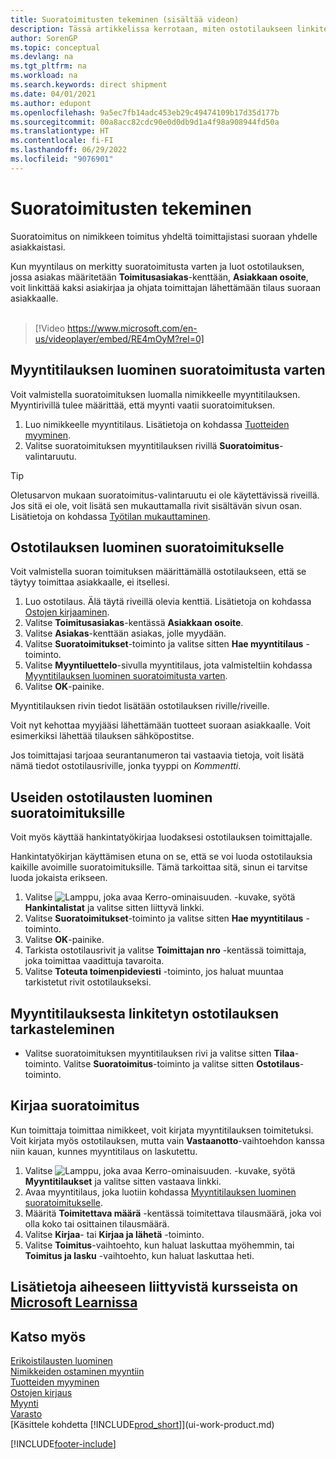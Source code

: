 ```yaml
---
title: Suoratoimitusten tekeminen (sisältää videon)
description: Tässä artikkelissa kerrotaan, miten ostotilaukseen linkitetty myyntitilaus luodaan. Näin toimitus voidaan tehdä suoraan toimittajalta asiakkaalle.
author: SorenGP
ms.topic: conceptual
ms.devlang: na
ms.tgt_pltfrm: na
ms.workload: na
ms.search.keywords: direct shipment
ms.date: 04/01/2021
ms.author: edupont
ms.openlocfilehash: 9a5ec7fb14adc453eb29c49474109b17d35d177b
ms.sourcegitcommit: 00a8acc82cdc90e0d0db9d1a4f98a908944fd50a
ms.translationtype: HT
ms.contentlocale: fi-FI
ms.lasthandoff: 06/29/2022
ms.locfileid: "9076901"
---
```

# <a name="make-drop-shipments"></a>Suoratoimitusten tekeminen

Suoratoimitus on nimikkeen toimitus yhdeltä toimittajistasi suoraan yhdelle asiakkaistasi.

Kun myyntilaus on merkitty suoratoimitusta varten ja luot ostotilauksen, jossa asiakas määritetään **Toimitusasiakas**-kenttään, **Asiakkaan osoite**, voit linkittää kaksi asiakirjaa ja ohjata toimittajan lähettämään tilaus suoraan asiakkaalle.
<br><br>  
  
> [!Video https://www.microsoft.com/en-us/videoplayer/embed/RE4mOyM?rel=0]

## <a name="to-create-a-sales-order-for-drop-shipment"></a>Myyntitilauksen luominen suoratoimitusta varten

Voit valmistella suoratoimituksen luomalla nimikkeelle myyntitilauksen. Myyntirivillä tulee määrittää, että myynti vaatii suoratoimituksen.

1. Luo nimikkeelle myyntitilaus. Lisätietoja on kohdassa [Tuotteiden myyminen](sales-how-sell-products.md).
2. Valitse suoratoimituksen myyntitilauksen rivillä **Suoratoimitus**-valintaruutu. 

> [!TIP]
> Oletusarvon mukaan suoratoimitus-valintaruutu ei ole käytettävissä riveillä. Jos sitä ei ole, voit lisätä sen mukauttamalla rivit sisältävän sivun osan. Lisätietoja on kohdassa [Työtilan mukauttaminen](ui-personalization-user.md).

## <a name="to-create-the-purchase-order-for-drop-shipment"></a>Ostotilauksen luominen suoratoimitukselle

Voit valmistella suoran toimituksen määrittämällä ostotilaukseen, että se täytyy toimittaa asiakkaalle, ei itsellesi.

1. Luo ostotilaus. Älä täytä riveillä olevia kenttiä. Lisätietoja on kohdassa [Ostojen kirjaaminen](purchasing-how-record-purchases.md).
2. Valitse **Toimitusasiakas**-kentässä **Asiakkaan osoite**.
3. Valitse **Asiakas**-kenttään asiakas, jolle myydään.
4. Valitse **Suoratoimitukset**-toiminto ja valitse sitten **Hae myyntitilaus** -toiminto.
5. Valitse **Myyntiluettelo**-sivulla myyntitilaus, jota valmisteltiin kohdassa [Myyntitilauksen luominen suoratoimitusta varten](#to-create-a-sales-order-for-drop-shipment).
6. Valitse **OK**-painike.

Myyntitilauksen rivin tiedot lisätään ostotilauksen riville/riveille.

Voit nyt kehottaa myyjääsi lähettämään tuotteet suoraan asiakkaalle. Voit esimerkiksi lähettää tilauksen sähköpostitse. 

Jos toimittajasi tarjoaa seurantanumeron tai vastaavia tietoja, voit lisätä nämä tiedot ostotilausriville, jonka tyyppi on *Kommentti*.  

## <a name="to-create-multiple-purchase-orders-for-drop-shipments"></a>Useiden ostotilausten luominen suoratoimituksille

Voit myös käyttää hankintatyökirjaa luodaksesi ostotilauksen toimittajalle. 

Hankintatyökirjan käyttämisen etuna on se, että se voi luoda ostotilauksia kaikille avoimille suoratoimituksille. Tämä tarkoittaa sitä, sinun ei tarvitse luoda jokaista erikseen.

1. Valitse ![Lamppu, joka avaa Kerro-ominaisuuden.](media/ui-search/search_small.png "Kerro, mitä haluat tehdä") -kuvake, syötä **Hankintalistat** ja valitse sitten liittyvä linkki.
2. Valitse **Suoratoimitukset**-toiminto ja valitse sitten **Hae myyntitilaus** -toiminto.
3. Valitse **OK**-painike.
4. Tarkista ostotilausrivit ja valitse **Toimittajan nro** -kentässä toimittaja, joka toimittaa vaadittuja tavaroita. 
5. Valitse **Toteuta toimenpideviesti** -toiminto, jos haluat muuntaa tarkistetut rivit ostotilaukseksi.

## <a name="to-view-the-linked-purchase-order-from-the-sales-order"></a>Myyntitilauksesta linkitetyn ostotilauksen tarkasteleminen

* Valitse suoratoimituksen myyntitilauksen rivi ja valitse sitten **Tilaa**-toiminto. Valitse **Suoratoimitus**-toiminto ja valitse sitten **Ostotilaus**-toiminto.

## <a name="to-post-a-drop-shipment"></a>Kirjaa suoratoimitus

Kun toimittaja toimittaa nimikkeet, voit kirjata myyntitilauksen toimitetuksi. Voit kirjata myös ostotilauksen, mutta vain **Vastaanotto**-vaihtoehdon kanssa niin kauan, kunnes myyntitilaus on laskutettu.

1. Valitse ![Lamppu, joka avaa Kerro-ominaisuuden.](media/ui-search/search_small.png "Kerro, mitä haluat tehdä") -kuvake, syötä **Myyntitilaukset** ja valitse sitten vastaava linkki.
2. Avaa myyntitilaus, joka luotiin kohdassa [Myyntitilauksen luominen suoratoimitukselle](#to-create-a-sales-order-for-drop-shipment).
3. Määritä **Toimitettava määrä** -kentässä toimitettava tilausmäärä, joka voi olla koko tai osittainen tilausmäärä.
4. Valitse **Kirjaa**- tai **Kirjaa ja lähetä** -toiminto.
5. Valitse **Toimitus**-vaihtoehto, kun haluat laskuttaa myöhemmin, tai **Toimitus ja lasku** -vaihtoehto, kun haluat laskuttaa heti.

## <a name="see-related-training-at-microsoft-learn"></a>Lisätietoja aiheeseen liittyvistä kursseista on [Microsoft Learnissa](/learn/modules/create-sales-documents-dynamics-365-business-central/)

## <a name="see-also"></a>Katso myös

[Erikoistilausten luominen](sales-how-to-create-special-orders.md)  
[Nimikkeiden ostaminen myyntiin](purchasing-how-purchase-products-sale.md)  
[Tuotteiden myyminen](sales-how-sell-products.md)  
[Ostojen kirjaus](purchasing-how-record-purchases.md)  
[Myynti](sales-manage-sales.md)  
[Varasto](inventory-manage-inventory.md)  
[Käsittele kohdetta [!INCLUDE[prod_short](includes/prod_short.md)]](ui-work-product.md)


[!INCLUDE[footer-include](includes/footer-banner.md)]